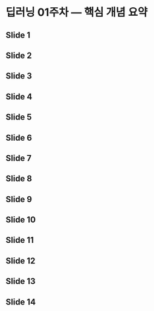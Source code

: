 # 딥러닝 01주차 — 핵심 개념 요약


## Slide 1


## Slide 2


## Slide 3


## Slide 4


## Slide 5


## Slide 6


## Slide 7


## Slide 8


## Slide 9


## Slide 10


## Slide 11


## Slide 12


## Slide 13


## Slide 14